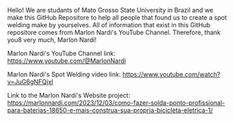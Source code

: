 Hello! We are studants of Mato Grosso State University in Brazil and we make this GitHub Repositore to help all people that found us to create a spot welding make by yourselves.
All of information that exist in this GitHub repositore comes from Marlon Nardi's YouTube Channel. Therefore, thank you8 very much, Marlon Nardi!

Marlon Nardi's YouTube Channel link: https://www.youtube.com/@MarlonNardi

Marlon Nardi's Spot Welding video link: https://www.youtube.com/watch?v=JuG6gNFQjxI

Link to the Marlon Nardi's Website project: https://marlonnardi.com/2023/12/03/como-fazer-solda-ponto-profissional-para-baterias-18650-e-mais-construa-sua-propria-bicicleta-eletrica-1/
